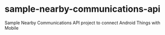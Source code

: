 # sample-nearby-communications-api
Sample Nearby Communications API project to connect Android Things with Mobile
